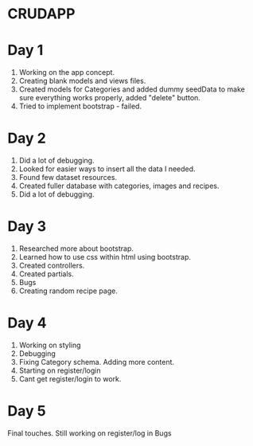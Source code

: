 # CRUDAPP

# Day 1

1. Working on the app concept.
2. Creating blank models and  views files.
3. Created models for Categories and added dummy seedData to make sure everything works properly, added "delete" button.
4. Tried to implement bootstrap - failed.

# Day 2

1. Did a lot of debugging.
2. Looked for easier ways to insert all the data I needed.
3. Found few dataset resources.
4. Created fuller database with categories, images and recipes.
5. Did a lot of debugging.

# Day 3

1. Researched more about bootstrap.
2. Learned how to use css within html using bootstrap.
3. Created controllers.
4. Created partials. 
5. Bugs
6. Creating random recipe page. 


# Day 4

1. Working on styling
2. Debugging
3. Fixing Category schema. Adding more content.
3. Starting on register/login
4. Cant get register/login to work.

# Day 5

Final touches.
Still working on register/log in
Bugs